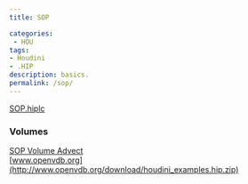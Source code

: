 ```yaml
---
title: SOP

categories:
 - HOU
tags:
- Houdini
- .HIP
description: basics.
permalink: /sop/
---
```



[SOP.hiplc](/src/hip/SOP.hiplc)  

### Volumes

[SOP Volume Advect](/src/hip/SOP_VolAdvectTrails.hiplc)  
[www.openvdb.org](http://www.openvdb.org/download/houdini_examples.hip.zip)  
